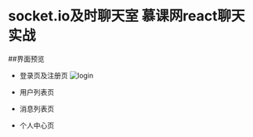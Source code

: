 # socket.io及时聊天室 慕课网react聊天实战

##界面预览

- 登录页及注册页
  ![login](./src/markdownimg/login.gif)
- 用户列表页

- 消息列表页

- 个人中心页